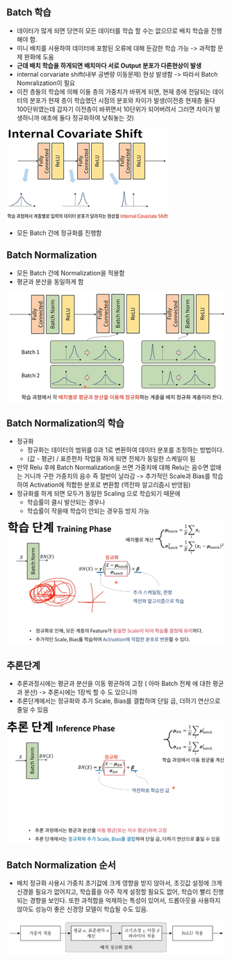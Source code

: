## Batch 학습

- 데이터가 많게 되면 당연히 모든 데이터를 학습 할 수는 없으므로 배치 학습을 진행해야 함.
- 미니 배치를 사용하여 데이터에 포함된 오류에 대해 둔감한 학습 가능  -> 과적합 문제 완화에 도움 
- **근데 배치 학습을 하게되면 배치마다 서로 Output 분포가 다른현상이 발생**
- internal corvariate shift(내부 공변량 이동문제) 현상 발생함 -> 따라서 Batch Nomralization이 필요
- 이전 층들의 학습에 의해 이들 층의 가중치가 바뀌게 되면, 현재 층에 전달되는 데이터의 분포가 현재 층이 학습했던 시점의 분포와 차이가 발생(이전층 현재층 둘다 100단위였는데 갑자기 이전층이 바뀌면서 10단위가 되어버려서 그러면 차이가 발생하니까 애초에 둘다 정규화하여 낮춰놓는 것)

![batch학습문제점](img/batch학습문제점.png)

- 모든 Batch 간에 정규화를 진행함

## Batch Normalization
- 모든 Batch 간에 Normalization을 적용함
- 평균과 분산을 동일하게 함

![Batch_normalization](img/Batch_normalization.png)

## Batch Normalization의 학습
- 정규화
    - 정규화는 데이터의 범위를 0과 1로 변환하여 데이터 분포를 조정하는 방법이다. 
    - (값 - 평균) / 표준편차 작업을 하게 되면 전체가 동일한 스케일이 됨
- 만약 Relu 후에 Batch Normalization을 쓰면 가중치에 대해 Relu는 음수면 없애는 거니까 구한 가중치의 음수 즉 절반이 날라감 -> 추가적인 Scale과 Bias를 학습하여 Activation에 적합한 분포로 변환함 (역전파 알고리즘시 반영됨)
- 정규화를 하게 되면 모두가 동일한 Scaling 으로 학습되기 때문에
    - 학습률이 클시 발산되는 경우나
    - 학습률이 작을때 학습이 안되는 경우등 방지 가능
    
![학습단계_BatchNormalization](img/학습단계_BatchNormalization.png)


## 추론단계
- 추론과정시에는 평균과 분산을 이동 평균하여 고정 ( 아마 Batch 전체 에 대한 평균과 분산) -> 추론시에는 1장씩 할 수 도 있으니까
- 추론단계에서는 정규화와 추가 Scale, Bias를 결합하여 단일 곱, 더하기 연산으로 줄일 수 있음

![추론단계_BatchNormalization](img/추론단계_BatchNormalization.png)

## Batch Normalization 순서
- 배치 정규화 사용시 가중치 초기값에 크게 영향을 받지 않아서, 초깃값 설정에 크게 신경쓸 필요가 없어지고, 학습률을 아주 작게 설정할 필요도 없어, 학습이 빨리 진행되는 경향을 보인다. 또한 과적합을 억제하는 특성이 있어서, 드롭아웃을 사용하지 않아도 성능이 좋은 신경망 모델이 학습될 수도 있음.

![batch_normalization_순서](img/batch_normalization_순서.png)

